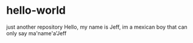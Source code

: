 # hello-world
just another repository
Hello, my name is Jeff, im a mexican boy that can only say ma'name'a'Jeff
